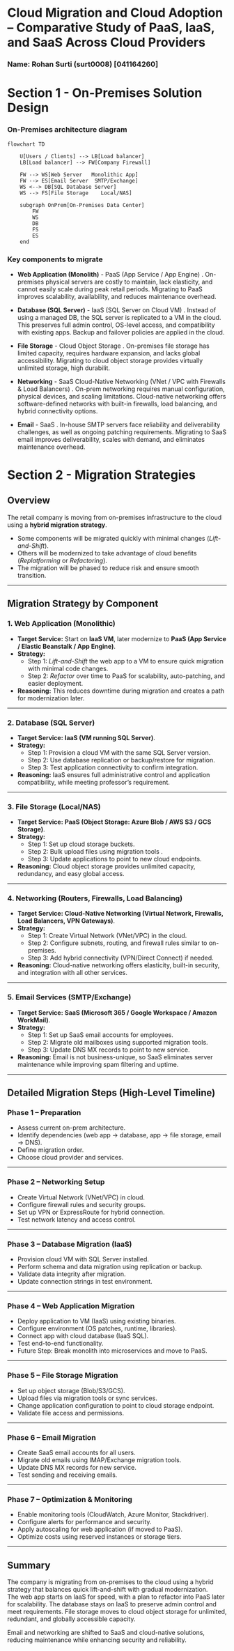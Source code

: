 # Cloud Migration and Cloud Adoption – Comparative Study of PaaS, IaaS, and SaaS Across Cloud Providers

### Name: Rohan Surti (surt0008) [041164260]

# Section 1 - On-Premises Solution Design

### On-Premises architecture diagram

```mermaid
flowchart TD

    U[Users / Clients] --> LB[Load balancer]
    LB[Load balancer] --> FW[Company Firewall]

    FW --> WS[Web Server   Monolithic App]
    FW --> ES[Email Server  SMTP/Exchange]
    WS <--> DB[SQL Database Server]
    WS --> FS[File Storage    Local/NAS]

    subgraph OnPrem[On-Premises Data Center]
        FW
        WS
        DB
        FS
        ES
    end
```

### Key components to migrate

* **Web Application (Monolith)** - PaaS (App Service / App Engine) .
On-premises physical servers are costly to maintain, lack elasticity, and cannot easily scale during peak retail periods. Migrating to PaaS improves scalability, availability, and reduces maintenance overhead.

* **Database (SQL Server)** - IaaS (SQL Server on Cloud VM) .
Instead of using a managed DB, the SQL server is replicated to a VM in the cloud. This preserves full admin control, OS-level access, and compatibility with existing apps. Backup and failover policies are applied in the cloud.

* **File Storage** - Cloud Object Storage .
On-premises file storage has limited capacity, requires hardware expansion, and lacks global accessibility. Migrating to cloud object storage provides virtually unlimited storage, high durabilit. 

* **Networking** - SaaS Cloud-Native Networking (VNet / VPC with Firewalls & Load Balancers)  .
On-prem networking requires manual configuration, physical devices, and scaling limitations. Cloud-native networking offers software-defined networks with built-in firewalls, load balancing, and hybrid connectivity options.

* **Email** - SaaS  .
In-house SMTP servers face reliability and deliverability challenges, as well as ongoing patching requirements. Migrating to SaaS email improves deliverability, scales with demand, and eliminates maintenance overhead.


# Section 2 - Migration Strategies

## Overview
The retail company is moving from on-premises infrastructure to the cloud using a **hybrid migration strategy**.  
- Some components will be migrated quickly with minimal changes (*Lift-and-Shift*).  
- Others will be modernized to take advantage of cloud benefits (*Replatforming* or *Refactoring*).  
- The migration will be phased to reduce risk and ensure smooth transition.  

---

## Migration Strategy by Component

### 1. Web Application (Monolithic)
* **Target Service:** Start on **IaaS VM**, later modernize to **PaaS (App Service / Elastic Beanstalk / App Engine)**.  
* **Strategy:**  
  - Step 1: *Lift-and-Shift* the web app to a VM to ensure quick migration with minimal code changes.  
  - Step 2: *Refactor* over time to PaaS for scalability, auto-patching, and easier deployment.  
* **Reasoning:** This reduces downtime during migration and creates a path for modernization later.

---

### 2. Database (SQL Server)
* **Target Service:** **IaaS (VM running SQL Server)**.  
* **Strategy:**  
  - Step 1: Provision a cloud VM with the same SQL Server version.  
  - Step 2: Use database replication or backup/restore for migration.  
  - Step 3: Test application connectivity to confirm integration.  
* **Reasoning:** IaaS ensures full administrative control and application compatibility, while meeting professor’s requirement.

---

### 3. File Storage (Local/NAS)
* **Target Service:** **PaaS (Object Storage: Azure Blob / AWS S3 / GCS Storage)**.  
* **Strategy:**  
  - Step 1: Set up cloud storage buckets.  
  - Step 2: Bulk upload files using migration tools .  
  - Step 3: Update applications to point to new cloud endpoints.  
* **Reasoning:** Cloud object storage provides unlimited capacity, redundancy, and easy global access.

---

### 4. Networking (Routers, Firewalls, Load Balancing)
* **Target Service:** **Cloud-Native Networking (Virtual Network, Firewalls, Load Balancers, VPN Gateways)**.  
* **Strategy:**  
  - Step 1: Create Virtual Network (VNet/VPC) in the cloud.  
  - Step 2: Configure subnets, routing, and firewall rules similar to on-premises.  
  - Step 3: Add hybrid connectivity (VPN/Direct Connect) if needed.  
* **Reasoning:** Cloud-native networking offers elasticity, built-in security, and integration with all other services.

---

### 5. Email Services (SMTP/Exchange)
* **Target Service:** **SaaS (Microsoft 365 / Google Workspace / Amazon WorkMail)**.  
* **Strategy:**  
  - Step 1: Set up SaaS email accounts for employees.  
  - Step 2: Migrate old mailboxes using supported migration tools.  
  - Step 3: Update DNS MX records to point to new service.  
* **Reasoning:** Email is not business-unique, so SaaS eliminates server maintenance while improving spam filtering and uptime.

---

## Detailed Migration Steps (High-Level Timeline)

### Phase 1 – Preparation
* Assess current on-prem architecture.  
* Identify dependencies (web app → database, app → file storage, email → DNS).  
* Define migration order.  
* Choose cloud provider and services.  

---

### Phase 2 – Networking Setup
* Create Virtual Network (VNet/VPC) in cloud.  
* Configure firewall rules and security groups.  
* Set up VPN or ExpressRoute for hybrid connection.  
* Test network latency and access control.  

---

### Phase 3 – Database Migration (IaaS)
* Provision cloud VM with SQL Server installed.  
* Perform schema and data migration using replication or backup.  
* Validate data integrity after migration.  
* Update connection strings in test environment.  

---

### Phase 4 – Web Application Migration
* Deploy application to VM (IaaS) using existing binaries.  
* Configure environment (OS patches, runtime, libraries).  
* Connect app with cloud database (IaaS SQL).  
* Test end-to-end functionality.  
* Future Step: Break monolith into microservices and move to PaaS.  

---

### Phase 5 – File Storage Migration
* Set up object storage (Blob/S3/GCS).  
* Upload files via migration tools or sync services.  
* Change application configuration to point to cloud storage endpoint.  
* Validate file access and permissions.  

---

### Phase 6 – Email Migration
* Create SaaS email accounts for all users.  
* Migrate old emails using IMAP/Exchange migration tools.  
* Update DNS MX records for new service.  
* Test sending and receiving emails.  

---

### Phase 7 – Optimization & Monitoring
* Enable monitoring tools (CloudWatch, Azure Monitor, Stackdriver).  
* Configure alerts for performance and security.  
* Apply autoscaling for web application (if moved to PaaS).  
* Optimize costs using reserved instances or storage tiers.  

---

## Summary

The company is migrating from on-premises to the cloud using a hybrid strategy that balances quick lift-and-shift with gradual modernization.  
The web app starts on IaaS for speed, with a plan to refactor into PaaS later for scalability.  The database stays on IaaS to preserve admin control and meet requirements.  File storage moves to cloud object storage for unlimited, redundant, and globally accessible capacity.  

Email and networking are shifted to SaaS and cloud-native solutions, reducing maintenance while enhancing security and reliability.

